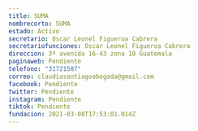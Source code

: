 ```yaml
---
title: SUMA
nombrecorto: SUMA
estado: Activo
secretario: Oscar Leonel Figueroa Cabrera
secretariofunciones: Oscar Leonel Figueroa Cabrera
direccion: 3ª avenida 16-43 zona 10 Guatemala
paginaweb: Pendiente
telefono: "31721587"
correo: claudiasantiagoabogada@gmail.com
facebook: Pendiente
twitter: Pendiente
instagram: Pendiente
tiktok: Pendiente
fundacion: 2021-03-08T17:53:01.014Z
---
```

